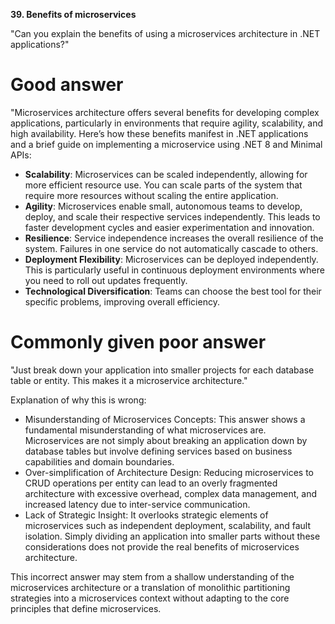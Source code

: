 **39. Benefits of microservices**

"Can you explain the benefits of using a microservices architecture in .NET applications?"

# Good answer

"Microservices architecture offers several benefits for developing complex applications, particularly in environments that require agility, scalability, and high availability. Here’s how these benefits manifest in .NET applications and a brief guide on implementing a microservice using .NET 8 and Minimal APIs:
- **Scalability**: Microservices can be scaled independently, allowing for more efficient resource use. You can scale parts of the system that require more resources without scaling the entire application.
- **Agility**: Microservices enable small, autonomous teams to develop, deploy, and scale their respective services independently. This leads to faster development cycles and easier experimentation and innovation.
- **Resilience**: Service independence increases the overall resilience of the system. Failures in one service do not automatically cascade to others.
- **Deployment Flexibility**: Microservices can be deployed independently. This is particularly useful in continuous deployment environments where you need to roll out updates frequently.
- **Technological Diversification**: Teams can choose the best tool for their specific problems, improving overall efficiency.

# Commonly given poor answer

"Just break down your application into smaller projects for each database table or entity. This makes it a microservice architecture."

Explanation of why this is wrong:
- Misunderstanding of Microservices Concepts: This answer shows a fundamental misunderstanding of what microservices are. Microservices are not simply about breaking an application down by database tables but involve defining services based on business capabilities and domain boundaries.
- Over-simplification of Architecture Design: Reducing microservices to CRUD operations per entity can lead to an overly fragmented architecture with excessive overhead, complex data management, and increased latency due to inter-service communication.
- Lack of Strategic Insight: It overlooks strategic elements of microservices such as independent deployment, scalability, and fault isolation. Simply dividing an application into smaller parts without these considerations does not provide the real benefits of microservices architecture.

This incorrect answer may stem from a shallow understanding of the microservices architecture or a translation of monolithic partitioning strategies into a microservices context without adapting to the core principles that define microservices.
